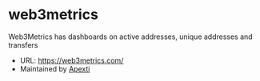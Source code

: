 # web3metrics

Web3Metrics has dashboards on active addresses, unique addresses and transfers

- URL: https://web3metrics.com/
- Maintained by [Apexti](/actors/apexti)